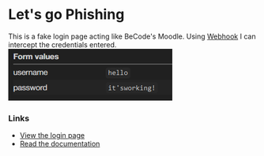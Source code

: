 # Let's go Phishing

This is a fake login page acting like BeCode's Moodle. Using [Webhook](https://webhook.site/#!/) I can intercept the credentials entered.
![credentials](/assets/credentials.PNG)

### Links
- [View the login page](https://maurvan.github.io/phishing_becode/)
- [Read the documentation](/Documentation/documentation.md)